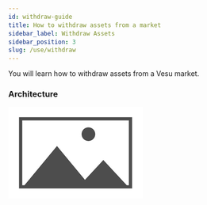 ```yaml
---
id: withdraw-guide
title: How to withdraw assets from a market
sidebar_label: Withdraw Assets
sidebar_position: 3
slug: /use/withdraw
---
```


You will learn how to withdraw assets from a Vesu market.

### Architecture

![My Image](images/placeholder.png)